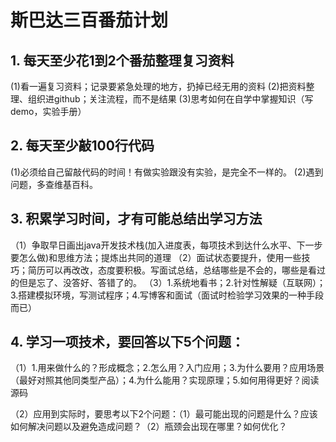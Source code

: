 # 斯巴达三百番茄计划
## 1. 每天至少花1到2个番茄整理复习资料
(1)看一遍复习资料；记录要紧急处理的地方，扔掉已经无用的资料
(2)把资料整理、组织进github；关注流程，而不是结果
(3)思考如何在自学中掌握知识（写demo，实验手册）
## 2. 每天至少敲100行代码
(1)必须给自己留敲代码的时间！有做实验跟没有实验，是完全不一样的。
(2)遇到问题，多查维基百科。
## 3. 积累学习时间，才有可能总结出学习方法
（1）争取早日画出java开发技术栈(加入进度表，每项技术到达什么水平、下一步要怎么做)和思维方法；提炼出共同的道理
（2）面试状态要提升，使用一些技巧；简历可以再改改，态度要积极。写面试总结，总结哪些是不会的，哪些是看过的但是忘了、没答好、答错了的。
（3）1.系统地看书；2.针对性解疑（互联网）；3.搭建模拟环境，写测试程序；4.写博客和面试（面试时检验学习效果的一种手段而已）
## 4. 学习一项技术，要回答以下5个问题：
（1）1.用来做什么的？形成概念；2.怎么用？入门应用；3.为什么要用？应用场景（最好对照其他同类型产品）；4.为什么能用？实现原理；5.如何用得更好？阅读源码

（2）应用到实际时，要思考以下2个问题：（1）最可能出现的问题是什么？应该如何解决问题以及避免造成问题？（2）瓶颈会出现在哪里？如何优化？